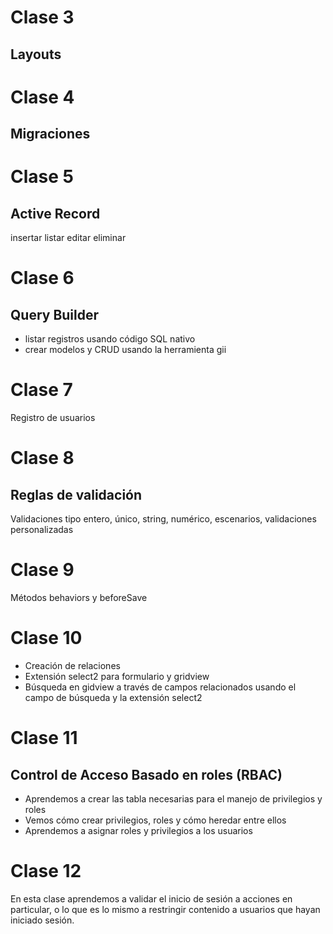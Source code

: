 Clase 3
=======

Layouts
-------

Clase 4
=======

Migraciones
-----------

Clase 5
=======

Active Record
-------------
 insertar
 listar
 editar
 eliminar
 
Clase 6
=======

Query Builder
-------------

- listar registros usando código SQL nativo
- crear modelos y CRUD usando la herramienta gii

Clase 7
=======

Registro de usuarios

Clase 8
=======

Reglas de validación
--------------------

Validaciones tipo entero, único, string, numérico, escenarios, validaciones personalizadas

Clase 9
=======

Métodos behaviors y beforeSave

Clase 10
========

- Creación de relaciones
- Extensión select2 para formulario y gridview
- Búsqueda en gidview a través de campos relacionados usando el campo de búsqueda y la extensión select2

Clase 11
========
Control de Acceso Basado en roles (RBAC)
----------------------------------------
- Aprendemos a crear las tabla necesarias para el manejo de privilegios y roles
- Vemos cómo crear privilegios, roles y cómo heredar entre ellos
- Aprendemos a asignar roles y privilegios a los usuarios

Clase 12
========
En esta clase aprendemos a validar el inicio de sesión a acciones en particular, 
o lo que es lo mismo a restringir contenido a usuarios que hayan iniciado sesión.